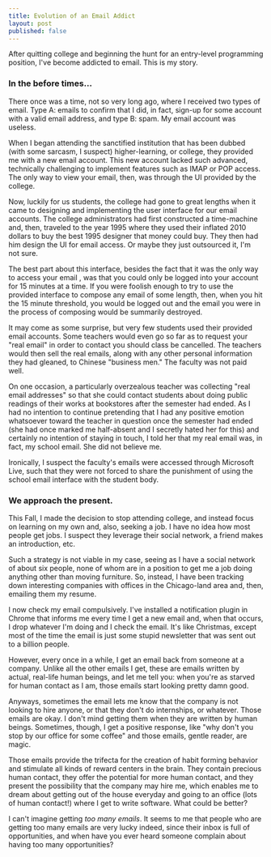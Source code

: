 ```yaml
---
title: Evolution of an Email Addict
layout: post
published: false
---
```


After quitting college and beginning the hunt for an entry-level programming position, I've become addicted to email. This is my story.

### In the before times…

There once was a time, not so very long ago, where I received two types of email. Type A: emails to confirm that I did, in fact, sign-up for some account with a valid email address, and type B: spam. My email account was useless.

When I began attending the sanctified institution that has been dubbed (with some sarcasm, I suspect) higher-learning, or college, they provided me with a new email account. This new account lacked such advanced, technically challenging to implement features such as IMAP or POP access. The only way to view your email, then, was through the UI provided by the college.

Now, luckily for us students, the college had gone to great lengths when it came to designing and implementing the user interface for our email accounts. The college administrators had first constructed a time-machine and, then, traveled to the year 1995 where they used their inflated 2010 dollars to buy the best 1995 designer that money could buy. They then had him design the UI for email access. Or maybe they just outsourced it, I'm not sure.

The best part about this interface, besides the fact that it was the only way to access your email , was that you could only be logged into your account for 15 minutes at a time. If you were foolish enough to try to use the provided interface to compose any email of some length, then, when you hit the 15 minute threshold, you would be logged out and the email you were in the process of composing would be summarily destroyed. 

It may come as some surprise, but very few students used their provided email accounts. Some teachers would even go so far as to request your "real email" in order to contact you should class be cancelled. The teachers would then sell the real emails, along with any other personal information they had gleaned, to Chinese "business men." The faculty was not paid well.

On one occasion, a particularly overzealous teacher was collecting "real email addresses" so that she could contact students about doing public readings of their works at bookstores after the semester had ended. As I had no intention to continue pretending that I had any positive emotion whatsoever toward the teacher in question once the semester had ended (she had once marked me half-absent and I secretly hated her for this) and certainly no intention of staying in touch, I told her that my real email was, in fact, my school email. She did not believe me.

Ironically, I suspect the faculty's emails were accessed through Microsoft Live, such that they were not forced to share the punishment of using the school email interface with the student body. 

### We approach the present.

This Fall, I made the decision to stop attending college, and instead focus on learning on my own and, also, seeking a job. I have no idea how most people get jobs. I suspect they leverage their social network, a friend makes an introduction, etc. 

Such a strategy is not viable in my case, seeing as I have a social network of about six people, none of whom are in a position to get me a job doing anything other than moving furniture. So, instead, I have been tracking down interesting companies with offices in the Chicago-land area and, then, emailing them my resume. 

I now check my email compulsively. I've installed a notification plugin in Chrome that informs me every time I get a new email and, when that occurs, I drop whatever I'm doing and I check the email. It's like Christmas, except most of the time the email is just some stupid newsletter that was sent out to a billion people.

However, every once in a while, I get an email back from someone at a company. Unlike all the other emails I get, these are emails written by actual, real-life human beings, and let me tell you: when you're as starved for human contact as I am, those emails start looking pretty damn good.

Anyways, sometimes the email lets me know that the company is not looking to hire anyone, or that they don't do internships, or whatever. Those emails are okay. I don't mind getting them when they are written by human beings. Sometimes, though, I get a positive response, like "why don't you stop by our office for some coffee" and those emails, gentle reader, are magic.

Those emails provide the trifecta for the creation of habit forming behavior and stimulate all kinds of reward centers in the brain. They contain precious human contact, they offer the potential for more human contact, and they present the possibility that the company may hire me, which enables me to dream about getting out of the house everyday and going to an office (lots of human contact!) where I get to write software. What could be better?

I can't imagine getting *too many emails*. It seems to me that people who are getting too many emails are very lucky indeed, since their inbox is full of opportunities, and when have you ever heard someone complain about having too many opportunities? 
